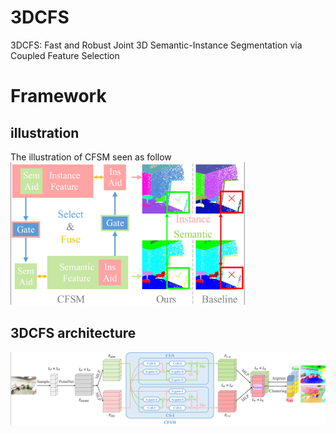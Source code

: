 # 3DCFS
3DCFS: Fast and Robust Joint 3D Semantic-Instance Segmentation via Coupled Feature Selection
# Framework
## illustration
The illustration of CFSM seen as follow
<img src="https://github.com/Biotan/3DCFS/blob/master/misc/f1.png" width="375"/>
## 3DCFS architecture
![The details of our proposed 3DCFS architecture seen as follow](https://github.com/Biotan/3DCFS/blob/master/misc/f2.png)
